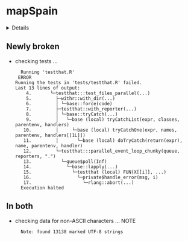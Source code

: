 # mapSpain

<details>

* Version: 0.9.1
* GitHub: https://github.com/rOpenSpain/mapSpain
* Source code: https://github.com/cran/mapSpain
* Date/Publication: 2024-06-10 18:20:01 UTC
* Number of recursive dependencies: 102

Run `revdepcheck::revdep_details(, "mapSpain")` for more info

</details>

## Newly broken

*   checking tests ...
    ```
      Running 'testthat.R'
     ERROR
    Running the tests in 'tests/testthat.R' failed.
    Last 13 lines of output:
        4.       └─testthat:::test_files_parallel(...)
        5.         ├─withr::with_dir(...)
        6.         │ └─base::force(code)
        7.         ├─testthat::with_reporter(...)
        8.         │ └─base::tryCatch(...)
        9.         │   └─base (local) tryCatchList(expr, classes, parentenv, handlers)
       10.         │     └─base (local) tryCatchOne(expr, names, parentenv, handlers[[1L]])
       11.         │       └─base (local) doTryCatch(return(expr), name, parentenv, handler)
       12.         └─testthat:::parallel_event_loop_chunky(queue, reporters, ".")
       13.           └─queue$poll(Inf)
       14.             └─base::lapply(...)
       15.               └─testthat (local) FUN(X[[i]], ...)
       16.                 └─private$handle_error(msg, i)
       17.                   └─rlang::abort(...)
      Execution halted
    ```

## In both

*   checking data for non-ASCII characters ... NOTE
    ```
      Note: found 13138 marked UTF-8 strings
    ```


